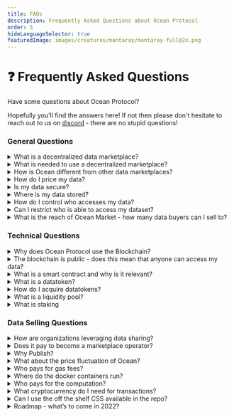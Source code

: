 ```yaml
---
title: FAQs
description: Frequently Asked Questions about Ocean Protocol
order: 5
hideLanguageSelector: true
featuredImage: images/creatures/mantaray/mantaray-full@2x.png
---
```


# ❓ Frequently Asked Questions

Have some questions about Ocean Protocol?

Hopefully you'll find the answers here! If not then please don't hesitate to reach out to us on [discord](https://discord.gg/TnXjkR5) - there are no stupid questions!

### General Questions

<details>
  <summary>What is a decentralized data marketplace?</summary>

A data marketplace allows providers to publish data and buyers to consume data. Unlike centralized data marketplaces, decentralized ones give users more control over their data, algorithms and analytics by minimizing custodianship and providing transparent and immutable records of every transaction. With features such as Compute-to-Data (C2D), data and algorithms can be ingested into secure Docker containers where escapes avoided, protecting both the data and algorithms.

</details>

<details>
  <summary>What is needed to use a decentralized marketplace?</summary>

Users access decentralized marketplaces via Metamask. Metamask is an applet interface that manages unique IDs, generated and controlled fully by the user. These unique IDs (aka Ethereum address) are used to store digital assets such as cryptocurrency, datatokens, NFTs and other web3 native assets.

A Metamask wallet can easily be set up as a browser extension by going to your browser’s web store for extensions and search for “MetaMask”. For additional help setting up your MetaMask wallet, watch our short tutorial video and review these instructions on Ocean’s documentation page.

Once a user has Metamask installed and an Ethereum address, they can register, consume or stake on datasets on Ocean Market.

</details>

<details>
  <summary>How is Ocean different from other data marketplaces?</summary>

Ocean Protocol is a decentralized data marketplace which gives users complete control of their data. The Ocean Protocol technology is built on smart contracts, decentralized computer scripts with no intermediary that are triggered by the users. The Ocean Market exposes the functionality of the smart contracts in a browser-friendly interface. Data providers and consumers can discover one another and transact in a peer-to-peer manner with the minimal amount of intermediary involvement.

</details>

<details>
  <summary>How do I price my data?</summary>

Ocean gives you three different options for pricing your data - dynamic, fixed or free. You need to decide what your dataset is worth and how you want to price it. You can change the price but you can’t change the price format (e.g. from fixed to dynamic).

</details>

<details>
  <summary>Is my data secure?</summary>

Yes. Ocean Protocol understands that some data is too sensitive to be shared — potentially due to GDPR or other reasons. For these types of datasets, we offer a unique service called compute-to-data. This enables you to monetise the dataset that sits behind a firewall without ever revealing the raw data to the consumer. For example, researchers and data scientists pay to run their algorithms on the data set and the computation is performed behind a firewall; all the researchers or data scientists receive is the results generated by their algorithm.

</details>

<details>
  <summary>Where is my data stored?</summary>

Ocean does not provide data storage. Users have the choice to store their data on their own servers, cloud or decentralized storage. Users need only to provide a URL to the dataset, which is then encrypted as a means to protect the access to the dataset.

</details>

<details>
  <summary>How do I control who accesses my data?</summary>

Ocean provides tools for access control, fine grained permissions, passlisting and blocklisting addresses. Data and AI services can be shared under the conditions set by the owner of data. There is no central intermediary, which ensures no one can interfere with the transaction and both the publisher and user have transparency.

</details>

<details>
  <summary>Can I restrict who is able to access my dataset?</summary>

Yes - Ocean has implemented fine grained permissions. This means that you can create allow and deny lists that restrict access from certain individuals or limit access to particular organizations.

</details>

<details>
  <summary>What is the reach of Ocean Market - how many data buyers can I sell to?</summary>

Ocean Market is still in the early stages and at the time of updating this section Ocean Market had over $6 million in value of datasets, staking and other services. Hundreds of unique datasets are available that are sourced from private individuals, research institutions, commercial enterprises and government. Publishing data on Ocean offers data providers and algorithm owners an exciting new channel to connect with a rapidly growing community of Web3 enthusiasts and data science professionals around the world.

</details>

### Technical Questions

<details>
  <summary>Why does Ocean Protocol use the Blockchain?</summary>

For both providers and consumers of data, blockchain is a superior substrate for building applications.Blockchain allows business logic to be instantiated in a network and triggered by the users, without intermediaries. This innovation promises lower transaction costs, higher security, more control, less errors and more transparency & auditability.

</details>

<details>
  <summary>The blockchain is public - does this mean that anyone can access my data?</summary>

No one is able to access data via the blockchain without purchasing access (with the datatoken) though the smart contract. Ocean smart contracts encrypt the URL to the dataset before it is published on the blockchain. This means that only the encrypted URL will be queryable in the public blockchain. Ocean technology facilitates data access to the consumer via a proxy (Ocean Provider) and the unencrypted url is never exposed.

</details>

<details>
  <summary>What is a smart contract and why is it relevant?</summary>

The blockchain can do more than just store information - it can also run code. A smart contract is an executable script that runs on the blockchain, with no intermediary and is fully transparent and auditable by anyone. In Ocean, smart contracts facilitate access to data and AI if the access conditions set out by the publisher are fulfilled.

</details>

<details>
  <summary>What is a datatoken?</summary>

A datatoken is an access token to datasets and services published in the Ocean ecosystem. Datatokens can be purchased via the Ocean Market or on a decentralized crypto exchange. . If a consumer wishes to access a dataset, they must acquire the datatoken and then exchange the datatoken for access to the dataset.

</details>

<details>
  <summary>How do I acquire datatokens?</summary>

Datatokens can be acquired and traded in Ocean Market. There are several ways to acquire data tokens. Data publishers can acquire datatokens by publishing datasets and then receiving the generated datatokens.

Consumers can click "buy" on an asset in Ocean Market to buy and redeem a datatoken in exchange for access to a dataset.

Datatokens can also be sent from anyone who holds a datatoken for a particular asset.

</details>

<details>
  <summary>What is a liquidity pool?</summary>

The price of something is determined by an agreement of a buyer and seller. Absent sufficient buying and selling, price is unpredictable and volatile. Liquidity pools solve the price problem by underlying price discovery for an asset using a mathematical algorithm (bonding curve) combined with two pairs of tokens as liquidity for trading. In this way, liquidity pools allow for a kickstarting of liquidity and price discovery for cryptoassets without any intermediary.

For Ocean, each published data asset with a datatoken has an associated liquidity pool. Participants can curate data sets by staking tokens in a liquidity pool, that is locking their Ocean with datatokens to create a token pool that people can trade against. In this way, the price of a datatoken can be determined by the market.
Stake sufficient liquidity to allow for trading with minimal slippage - Ocean token is used to generate datatokens, with 10% of fees going to the publisher 10%. Usually people use FIAT to guide them on how much they want the asset to be priced initially. It is generally recommended to begin with a low price with high liquidity (datatoken) doing 5x or 10x more than the minimum recommended. This will improve liquidity and the price will typically go up over time.

</details>

<details>
  <summary>What is staking</summary>

Staking is the act of locking tokens to add liquidity to an Ocean datatoken liquidity pool. By staking, users are de facto curating datasets and becoming liquidity providers (LP) or “staker” for that particular datatoken liquidity pool.

Stakers receive a portion of the transaction fees from trading activities that happen in the datatoken pool(s). By staking on datasets, stakers can speculate on attractive future returns on datasets that they deem as promising. Staking opportunities come with some inherent risks such as impermanent loss.

</details>

### Data Selling Questions

<details>
  <summary>How are organizations leveraging data sharing?</summary>

For the most part organizations are leveraging data sharing to benefit from data monetization, however increasingly organizations are also sharing data in order to boost their progress on sustainability goals. For example, data aggregated from vehicles can not only bring new revenue streams to automotive firms but can also be used to battle pollution.

</details>

<details>
  <summary>Does it pay to become a marketplace operator?</summary>

Yes. Marketplace operators benefit from earning commission on marketplace transactions related to data consumption as well as staking. Ocean Market is primarily focussed on monetising data however it is also designed to handle the sale of any digital asset or service. As a result the total addressable market goes way beyond revenues from just selling data. Operating costs for an Ocean-powered marketplace are moderate and the base code is open source and available free of charge under the Apache 2 license.

</details>

<details>
  <summary>Why Publish?</summary>

Publishing data, algorithms and other digital assets and services on an Ocean-powered marketplace offers numerous opportunities to earn on the future revenue streams connected to that data as well as build lucrative ecosystem that add value to the published asset. It also allows for the discovery and insights into new use cases and applications of the published asset.

</details>

<details>
  <summary>What about the price fluctuation of Ocean?</summary>

Price fluctuation is mitigated through the use of the Ocean backed stable coin H2O.

</details>

<details>
  <summary>Who pays for gas fees?</summary>

Gas fees for marketplace transactions are paid by the user initiating the transaction (for publishing, consuming, staking, etc).

</details>

<details>
  <summary>Where do the docker containers run?</summary>

Dockers containers can run anywhere. Ocean Market use a docker run by the Ocean Protocol Foundation OPF); limit: 1 CPU limit / 60 seconds max. NOTE: This means OPF technically has access to data. In the case of a forked Ocean-powered marketplace the owner of marketplace must set up computation environment. If individual users of the marketplace are concerned with security they should be prepared to host both the data and provide compute-to-data services on premise.

</details>

<details>
  <summary>Who pays for the computation?</summary>

The marketplace owner.

</details>

<details>
  <summary>What cryptocurrency do I need for transactions?</summary>

The type if cryptocurrencies needed for transactions on the marketplace depends on which network(s) the marketplace is running (Ethereum, Polygon, EWT, BSC, Moonriver, etc.). Regardless of network, users will need to have Ocean tokens as well as the corresponding network token, which is used to pay for gas.

</details>

<details>
  <summary>Can I use the off the shelf CSS available in the repo?</summary>

Marketplace name, logo and typeface must be changed by the client. Slight modification would be enough for compliance. For more information consult the READ ME file on GitHub. https://github.com/oceanprotocol/market#-forking

</details>

<details>
  <summary>Roadmap - what’s to come in 2022?</summary>

- Q4 will decouple price from the liquidity pool.
- Right now for 70% Ocean there are 30% datatokens.

</details>
